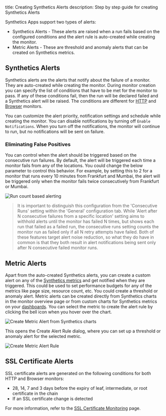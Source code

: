 title: Creating Synthetics Alerts 
description: Step by step guide for creating Synthetics Alerts

Synthetics Apps support two types of alerts:

* Synthetics Alerts - These alerts are raised when a run fails based on the configured conditions and the alert rule is auto-created while creating the monitor.
* Metric Alerts - These are threshold and anomaly alerts that can be created on Synthetics metrics.

## Synthetics Alerts
Synthetics alerts are the alerts that notify about the failure of a monitor. They are auto-created while creating the monitor. During monitor creation you can specify the list of conditions that have to be met for the monitor to pass. If any of these conditions fail, then the run will be declared failed and a Synthetics alert will be raised. The conditions are different for [HTTP](/docs/synthetics/http-monitor/#conditions) and [Browser](/docs/synthetics/browser-monitor/#conditions) monitors.

You can customize the alert priority, notification settings and schedule while creating the monitor. You can disable notifications by turning off `Enable Notifications`. When you turn off the notifications, the monitor will continue to run, but no notifications will be sent on failure. 

### Eliminating False Positives

You can control when the alert should be triggered based on the consecutive run failures. By default, the alert will be triggered each time a monitor fails from any of the locations. You could change the below parameter to control this behavior. For example, by setting this to 2 for a monitor that runs every 10 minutes from Frankfurt and Mumbai, the alert will be triggered only when the monitor fails twice consecutively from Frankfurt or Mumbai.

![Run count based alerting](/docs/images/synthetics/create-monitor-run-count-alert.png)


> It is important to distinguish this configuration from the 'Consecutive Runs' setting within the 'General' configuration tab. While 'Alert after N consecutive failures from a specific location' setting aims to withhold alerts until the monitor has failed N times, but shows each run that failed as a failed run, the consecutive runs setting counts the monitor run as failed only if all N retry attempts have failed. Both of these features target alert noise reduction, so what they do have in common is that they both result in alert notifications being sent only after N consecutive failed monitor runs.

## Metric Alerts
Apart from the auto-created Synthetics alerts, you can create a custom alert on any of the [Synthetics metrics](/docs/synthetics/metrics) and get notified when they are triggered. This could be used to set performance budgets for any of the metrics like page size, resource count, etc. You could create a threshold or anomaly alert. Metric alerts can be created directly from Synthetics charts in the monitor overview page or from custom charts for Synthetics metrics on your [dashboards](/docs/dashboards). You can select the metric to create the alert rule by clicking the bell icon when you hover over the chart.

![Create Metric Alert from Synthetics charts](/docs/images/synthetics/create-synthetics-metric-alert.png)

This opens the Create Alert Rule dialog, where you can set up a threshold or anomaly alert for the selected metric.

![Create Metric Alert Rule](/docs/images/synthetics/create-metric-alert-rule.png)

## SSL Certificate Alerts
SSL certificate alerts are generated on the following conditions for both HTTP and Browser monitors:

* 28, 14, 7 and 3 days before the expiry of leaf, intermediate, or root certificate in the chain
* If an SSL certificate change is detected

For more information, refer to the [SSL Certificate Monitoring](/docs/synthetics/ssl-certificate-monitoring.md) page.
